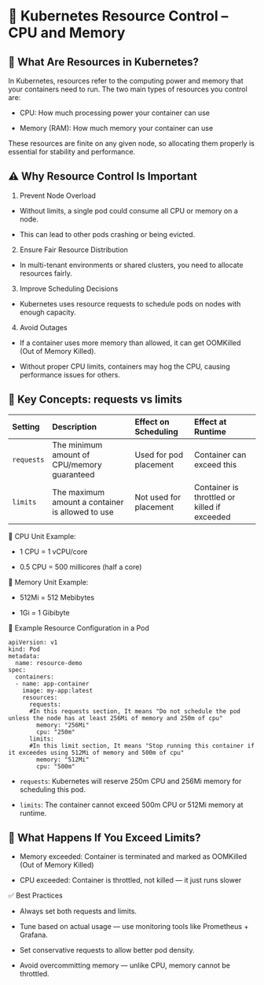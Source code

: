 # 📘 Kubernetes Resource Control – CPU and Memory

## 🧠 What Are Resources in Kubernetes?
In Kubernetes, resources refer to the computing power and memory that your containers need to run. The two main types of resources you control are:

- CPU: How much processing power your container can use

- Memory (RAM): How much memory your container can use

These resources are finite on any given node, so allocating them properly is essential for stability and performance.

## ⚠️ Why Resource Control Is Important

1. Prevent Node Overload

- Without limits, a single pod could consume all CPU or memory on a node.

- This can lead to other pods crashing or being evicted.

2. Ensure Fair Resource Distribution

- In multi-tenant environments or shared clusters, you need to allocate resources fairly.

3. Improve Scheduling Decisions

- Kubernetes uses resource requests to schedule pods on nodes with enough capacity.

4. Avoid Outages

- If a container uses more memory than allowed, it can get OOMKilled (Out of Memory Killed).

- Without proper CPU limits, containers may hog the CPU, causing performance issues for others.

## 🔧 Key Concepts: requests vs limits
|Setting | Description|Effect on Scheduling|Effect at Runtime|
|:------|:---|:---|:---|		
|```requests```	|The minimum amount of CPU/memory guaranteed|	Used for pod placement	|Container can exceed this|
|```limits```|	The maximum amount a container is allowed to use|	Not used for placement	|Container is throttled or killed if exceeded|

🧮 CPU Unit Example:
- 1 CPU = 1 vCPU/core

- 0.5 CPU = 500 millicores (half a core)

🧮 Memory Unit Example:
- 512Mi = 512 Mebibytes

- 1Gi = 1 Gibibyte

📄 Example Resource Configuration in a Pod
```
apiVersion: v1
kind: Pod
metadata:
  name: resource-demo
spec:
  containers:
  - name: app-container
    image: my-app:latest
    resources:
      requests:
      #In this requests section, It means "Do not schedule the pod unless the node has at least 256Mi of memory and 250m of cpu"
        memory: "256Mi"
        cpu: "250m"
      limits:
      #In this limit section, It means "Stop running this container if it exceedes using 512Mi of memory and 500m of cpu"
        memory: "512Mi"
        cpu: "500m"
```
- `requests`: Kubernetes will reserve 250m CPU and 256Mi memory for scheduling this pod.

- `limits`: The container cannot exceed 500m CPU or 512Mi memory at runtime.

## 🧨 What Happens If You Exceed Limits?
- Memory exceeded: Container is terminated and marked as OOMKilled (Out of Memory Killed)

- CPU exceeded: Container is throttled, not killed — it just runs slower

✅ Best Practices
- Always set both requests and limits.

- Tune based on actual usage — use monitoring tools like Prometheus + Grafana.

- Set conservative requests to allow better pod density.

- Avoid overcommitting memory — unlike CPU, memory cannot be throttled.